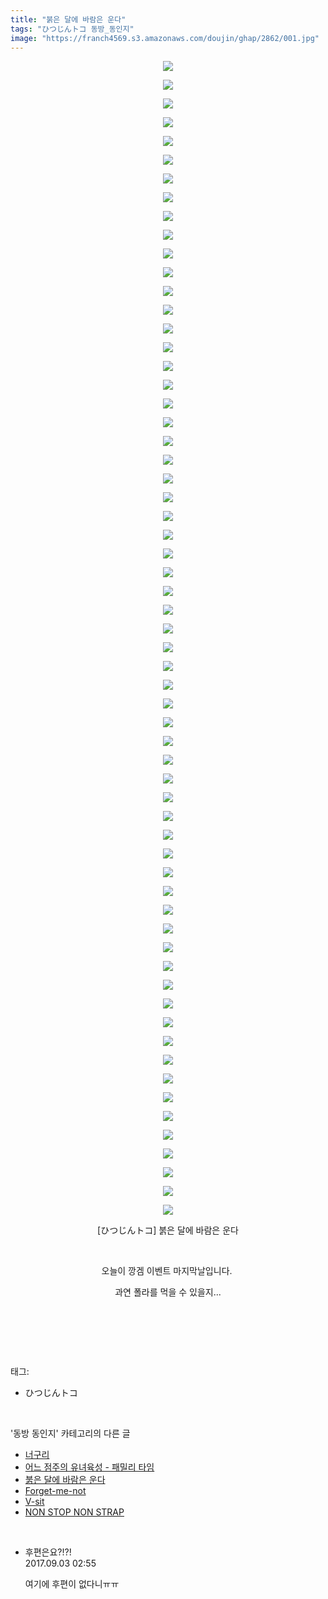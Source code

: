 ```yaml
---
title: "붉은 달에 바람은 운다"
tags: "ひつじんトコ 동방_동인지"
image: "https://franch4569.s3.amazonaws.com/doujin/ghap/2862/001.jpg"
---
```

<div class="article">
<p style="text-align: center; clear: none; float: none;"><img src="{{ site.imgserver2 }}/ghap/2862/001.jpg"/></p>
<p style="text-align: center; clear: none; float: none;"><img src="{{ site.imgserver2 }}/ghap/2862/002.jpg"/></p>
<p style="text-align: center; clear: none; float: none;"><img src="{{ site.imgserver2 }}/ghap/2862/003.jpg"/></p>
<p style="text-align: center; clear: none; float: none;"><img src="{{ site.imgserver2 }}/ghap/2862/004.jpg"/></p>
<p style="text-align: center; clear: none; float: none;"><img src="{{ site.imgserver2 }}/ghap/2862/005.jpg"/></p>
<p style="text-align: center; clear: none; float: none;"><img src="{{ site.imgserver2 }}/ghap/2862/006.jpg"/></p>
<p style="text-align: center; clear: none; float: none;"><img src="{{ site.imgserver2 }}/ghap/2862/007.jpg"/></p>
<p style="text-align: center; clear: none; float: none;"><img src="{{ site.imgserver2 }}/ghap/2862/008.jpg"/></p>
<p style="text-align: center; clear: none; float: none;"><img src="{{ site.imgserver2 }}/ghap/2862/009.jpg"/></p>
<p style="text-align: center; clear: none; float: none;"><img src="{{ site.imgserver2 }}/ghap/2862/010.jpg"/></p>
<p style="text-align: center; clear: none; float: none;"><img src="{{ site.imgserver2 }}/ghap/2862/011.jpg"/></p>
<p style="text-align: center; clear: none; float: none;"><img src="{{ site.imgserver2 }}/ghap/2862/012.jpg"/></p>
<p style="text-align: center; clear: none; float: none;"><img src="{{ site.imgserver2 }}/ghap/2862/013.jpg"/></p>
<p style="text-align: center; clear: none; float: none;"><img src="{{ site.imgserver2 }}/ghap/2862/014.jpg"/></p>
<p style="text-align: center; clear: none; float: none;"><img src="{{ site.imgserver2 }}/ghap/2862/015.jpg"/></p>
<p style="text-align: center; clear: none; float: none;"><img src="{{ site.imgserver2 }}/ghap/2862/016.jpg"/></p>
<p style="text-align: center; clear: none; float: none;"><img src="{{ site.imgserver2 }}/ghap/2862/017.jpg"/></p>
<p style="text-align: center; clear: none; float: none;"><img src="{{ site.imgserver2 }}/ghap/2862/018.jpg"/></p>
<p style="text-align: center; clear: none; float: none;"><img src="{{ site.imgserver2 }}/ghap/2862/019.jpg"/></p>
<p style="text-align: center; clear: none; float: none;"><img src="{{ site.imgserver2 }}/ghap/2862/020.jpg"/></p>
<p style="text-align: center; clear: none; float: none;"><img src="{{ site.imgserver2 }}/ghap/2862/021.jpg"/></p>
<p style="text-align: center; clear: none; float: none;"><img src="{{ site.imgserver2 }}/ghap/2862/022.jpg"/></p>
<p style="text-align: center; clear: none; float: none;"><img src="{{ site.imgserver2 }}/ghap/2862/023.jpg"/></p>
<p style="text-align: center; clear: none; float: none;"><img src="{{ site.imgserver2 }}/ghap/2862/024.jpg"/></p>
<p style="text-align: center; clear: none; float: none;"><img src="{{ site.imgserver2 }}/ghap/2862/025.jpg"/></p>
<p style="text-align: center; clear: none; float: none;"><img src="{{ site.imgserver2 }}/ghap/2862/026.jpg"/></p>
<p style="text-align: center; clear: none; float: none;"><img src="{{ site.imgserver2 }}/ghap/2862/027.jpg"/></p>
<p style="text-align: center; clear: none; float: none;"><img src="{{ site.imgserver2 }}/ghap/2862/028.jpg"/></p>
<p style="text-align: center; clear: none; float: none;"><img src="{{ site.imgserver2 }}/ghap/2862/029.jpg"/></p>
<p style="text-align: center; clear: none; float: none;"><img src="{{ site.imgserver2 }}/ghap/2862/030.jpg"/></p>
<p style="text-align: center; clear: none; float: none;"><img src="{{ site.imgserver2 }}/ghap/2862/031.jpg"/></p>
<p style="text-align: center; clear: none; float: none;"><img src="{{ site.imgserver2 }}/ghap/2862/032.jpg"/></p>
<p style="text-align: center; clear: none; float: none;"><img src="{{ site.imgserver2 }}/ghap/2862/033.jpg"/></p>
<p style="text-align: center; clear: none; float: none;"><img src="{{ site.imgserver2 }}/ghap/2862/034.jpg"/></p>
<p style="text-align: center; clear: none; float: none;"><img src="{{ site.imgserver2 }}/ghap/2862/035.jpg"/></p>
<p style="text-align: center; clear: none; float: none;"><img src="{{ site.imgserver2 }}/ghap/2862/036.jpg"/></p>
<p style="text-align: center; clear: none; float: none;"><img src="{{ site.imgserver2 }}/ghap/2862/037.jpg"/></p>
<p style="text-align: center; clear: none; float: none;"><img src="{{ site.imgserver2 }}/ghap/2862/038.jpg"/></p>
<p style="text-align: center; clear: none; float: none;"><img src="{{ site.imgserver2 }}/ghap/2862/039.jpg"/></p>
<p style="text-align: center; clear: none; float: none;"><img src="{{ site.imgserver2 }}/ghap/2862/040.jpg"/></p>
<p style="text-align: center; clear: none; float: none;"><img src="{{ site.imgserver2 }}/ghap/2862/041.jpg"/></p>
<p style="text-align: center; clear: none; float: none;"><img src="{{ site.imgserver2 }}/ghap/2862/042.jpg"/></p>
<p style="text-align: center; clear: none; float: none;"><img src="{{ site.imgserver2 }}/ghap/2862/043.jpg"/></p>
<p style="text-align: center; clear: none; float: none;"><img src="{{ site.imgserver2 }}/ghap/2862/044.jpg"/></p>
<p style="text-align: center; clear: none; float: none;"><img src="{{ site.imgserver2 }}/ghap/2862/045.jpg"/></p>
<p style="text-align: center; clear: none; float: none;"><img src="{{ site.imgserver2 }}/ghap/2862/046.jpg"/></p>
<p style="text-align: center; clear: none; float: none;"><img src="{{ site.imgserver2 }}/ghap/2862/047.jpg"/></p>
<p style="text-align: center; clear: none; float: none;"><img src="{{ site.imgserver2 }}/ghap/2862/048.jpg"/></p>
<p style="text-align: center; clear: none; float: none;"><img src="{{ site.imgserver2 }}/ghap/2862/049.jpg"/></p>
<p style="text-align: center; clear: none; float: none;"><img src="{{ site.imgserver2 }}/ghap/2862/050.jpg"/></p>
<p style="text-align: center; clear: none; float: none;"><img src="{{ site.imgserver2 }}/ghap/2862/051.jpg"/></p>
<p style="text-align: center; clear: none; float: none;"><img src="{{ site.imgserver2 }}/ghap/2862/052.jpg"/></p>
<p style="text-align: center; clear: none; float: none;"><img src="{{ site.imgserver2 }}/ghap/2862/053.jpg"/></p>
<p style="text-align: center; clear: none; float: none;"><img src="{{ site.imgserver2 }}/ghap/2862/054.jpg"/></p>
<p style="text-align: center; clear: none; float: none;"><img src="{{ site.imgserver2 }}/ghap/2862/055.jpg"/></p>
<p style="text-align: center; clear: none; float: none;"><img src="{{ site.imgserver2 }}/ghap/2862/056.jpg"/></p>
<p style="text-align: center; clear: none; float: none;"><img src="{{ site.imgserver2 }}/ghap/2862/057.jpg"/></p>
<p style="text-align: center; clear: none; float: none;"><img src="{{ site.imgserver2 }}/ghap/2862/058.jpg"/></p>
<p style="text-align: center; clear: none; float: none;"><img src="{{ site.imgserver2 }}/ghap/2862/059.jpg"/></p>
<p style="text-align: center; clear: none; float: none;"><img src="{{ site.imgserver2 }}/ghap/2862/060.jpg"/></p>
<p style="text-align: center; clear: none; float: none;"><img src="{{ site.imgserver2 }}/ghap/2862/061.jpg"/></p>
<p style="text-align: center; clear: none; float: none;"><img src="{{ site.imgserver2 }}/ghap/2862/062.jpg"/></p>
<p style="text-align: center; clear: none; float: none;">[ひつじんトコ] 붉은 달에 바람은 운다</p>
<p style="text-align: center; clear: none; float: none;"><br/></p>
<p style="text-align: center; clear: none; float: none;">오늘이 깡겜 이벤트 마지막날입니다. </p>
<p style="text-align: center; clear: none; float: none;">과연 폴라를 먹을 수 있을지...</p>
<p style="text-align: center; clear: none; float: none;"><br/></p>
<p><br/></p>
</div><br/>
<div class="tagTrail">
<p>태그: </p>
<ul>
<li>ひつじんトコ</li>
</ul>
</div><br/>
<div class="another">
<p>'동방 동인지' 카테고리의 다른 글</p>
<ul>
<li><a href="/ghap_2864">너구리</a></li>
<li><a href="/ghap_2863">어느 점주의 유녀육성 - 패밀리 타임</a></li>
<li><a href="/ghap_2862">붉은 달에 바람은 운다</a></li>
<li><a href="/ghap_2861">Forget-me-not</a></li>
<li><a href="/ghap_2860">V-sit</a></li>
<li><a href="/ghap_2859">NON STOP NON STRAP</a></li>
</ul>
</div><br/>
<div class="cb_module cb_fluid">
<div class="cb_wrt cb_profile">
<div class="comment">
<ul>
<li class="cb_thumb_off" id="comment15074909">
<div class="cb_comment_area">
<div class="cb_info_area">
<div class="cb_section">
<span class="cb_nick_name">후편은요?!?!</span>
</div>
<div class="cb_section">
<span class="cb_date">2017.09.03 02:55 </span>
</div>
</div>
<div class="cb_dsc_comment">
<p class="cb_dsc">
											여기에 후편이 없다니ㅠㅠ
										</p>
</div>
</div></li>
</ul>
</div>
</div><!-- commentList close -->
</div><br/>

